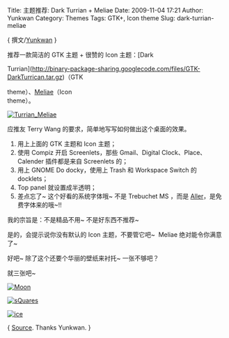 Title: 主题推荐: Dark Turrian + Meliae
Date: 2009-11-04 17:21
Author: Yunkwan
Category: Themes
Tags: GTK+, Icon theme
Slug: dark-turrian-meliae

{ 撰文/[Yunkwan](http://kwanlife.yo2.cn) }

推荐一款简洁的 GTK 主题 + 很赞的 Icon 主题：[Dark  

Turrian](http://binary-package-sharing.googlecode.com/files/GTK-DarkTurrican.tar.gz)（GTK  

theme）、[Meliae](http://binary-package-sharing.googlecode.com/files/Meliae.tar.gz)（Icon  
theme）。

[![Turrian\_Meliae](http://i.linuxtoy.org/images/2009/11/turrian\_meliae-thumb.png)](http://i.linuxtoy.org/images/2009/11/turrian\_meliae.png)

应推友 Terry Wang 的要求，简单地写写如何做出这个桌面的效果。

1. 用上上面的 GTK 主题和 Icon 主题；  
2. 使用 Compiz 开启 Screenlets，那些 Gmail、Digital
Clock、Place、Calender 插件都是来自 Screenlets 的；  
3. 用上 GNOME Do docky，使用上 Trash 和 Workspace Switch 的 docklets；  
4. Top panel 就设置成半透明；  
5. 差点忘了~ 这个好看的系统字体哦~ 不是 Trebuchet MS ，而是
[Aller](http://www.fontsquirrel.com/fonts/Aller)，是免费字体来的哦~!!

我的宗旨是：不是精品不用~ 不是好东西不推荐~

是的，会提示说你没有默认的 Icon 主题，不要管它吧~  Meliae
绝对能令你满意了~

好吧~ 除了这个还要个华丽的壁纸来衬托~ 一张不够吧？

就三张吧~

[![Moon](http://i.linuxtoy.org/images/2009/11/Moon\_by\_Gopedhead.jpg)](http://dl.getdropbox.com/u/2438732/wallpaper/Moon\_by\_Gopedhead.jpg)

[![sQuares](http://i.linuxtoy.org/images/2009/11/sQuares.jpg)](http://dl.getdropbox.com/u/2438732/wallpaper/sQuares-1280x800.jpg)

[![ice](http://i.linuxtoy.org/images/2009/11/ice.jpg)](http://dl.getdropbox.com/u/2438732/wallpaper/ice-1600x1000.jpg)

{
[Source](http://kwanlife.yo2.cn/articles/theme\_dark\_turrian\_meliae.html).
Thanks Yunkwan. }
